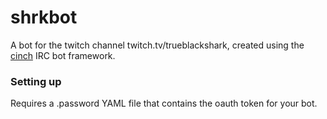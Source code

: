 # shrkbot
A bot for the twitch channel twitch.tv/trueblackshark, created using the [cinch](https://github.com/cinchrb/cinch) IRC bot framework.


### Setting up

Requires a .password YAML file that contains the oauth token for your bot.
